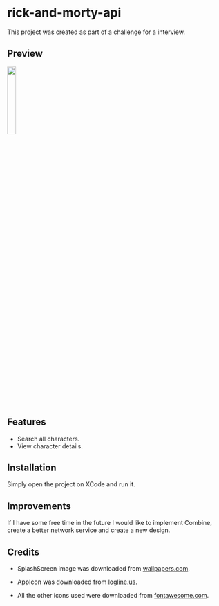 # rick-and-morty-api

This project was created as part of a challenge for a interview.


## Preview
<img src="https://github.com/gmrtins/rick-and-morty-api/assets/49563508/14f2b939-a52e-4774-bc44-f5c565762166" width=20% height=20%>

## Features

- Search all characters.
- View character details.

## Installation

Simply open the project on XCode and run it.

## Improvements

If I have some free time in the future I would like to implement Combine, create a better network service and create a new design.

## Credits

- SplashScreen image was downloaded from [wallpapers.com](https://wallpapers.com/wallpapers/rick-and-morty-coming-out-of-portal-8rc57d4ds44gqzau.html).
  
- AppIcon was downloaded from [logline.us](https://www.logline.us/allshows/rick-and-morty).

- All the other icons used were downloaded from [fontawesome.com](https://fontawesome.com).
